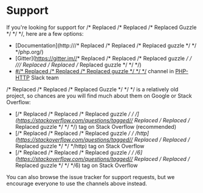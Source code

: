 # Support

If you're looking for support for /* Replaced /* Replaced /* Replaced Guzzle */ */ */, here are a few options:

- [Documentation](http:///* Replaced /* Replaced /* Replaced guzzle */ */ */php.org/)
- [Gitter](https://gitter.im//* Replaced /* Replaced /* Replaced guzzle */ */ *///* Replaced /* Replaced /* Replaced guzzle */ */ */)
- [#/* Replaced /* Replaced /* Replaced guzzle */ */ */](https://php-http.slack.com/messages/CE6UAAKL4/) channel in [PHP-HTTP](http://php-http.org) Slack team

/* Replaced /* Replaced /* Replaced Guzzle */ */ */ is a relatively old project, so chances are you will find
much about them on Google or Stack Overflow:

- [/* Replaced /* Replaced /* Replaced guzzle */ */ */](https://stackoverflow.com/questions/tagged//* Replaced /* Replaced /* Replaced guzzle */ */ */) tag on Stack Overflow (recommended)
- [/* Replaced /* Replaced /* Replaced guzzle */ */ */http](https://stackoverflow.com/questions/tagged//* Replaced /* Replaced /* Replaced guzzle */ */ */http) tag on Stack Overflow
- [/* Replaced /* Replaced /* Replaced guzzle */ */ */6](https://stackoverflow.com/questions/tagged//* Replaced /* Replaced /* Replaced guzzle */ */ */6) tag on Stack Overflow


You can also browse the issue tracker for support requests,
but we encourage everyone to use the channels above instead.
